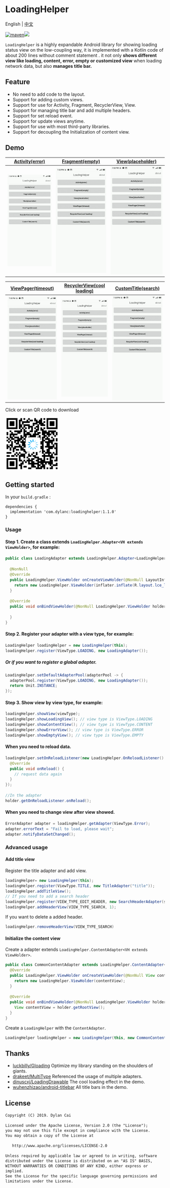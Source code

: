 # LoadingHelper

English | [中文](README_ZH_CN.md)

[![maven](https://api.bintray.com/packages/dylancai/maven/loadinghelper/images/download.svg)](https://bintray.com/dylancai/maven/loadinghelper/_latestVersion)[![](https://img.shields.io/badge/License-Apache--2.0-blue.svg)](https://github.com/DylanCaiCoding/LoadingHelper/blob/master/LICENSE)

`LoadingHelper` is a highly expandable Android library for showing loading status view on the low-coupling way, it is implemented with a Kotlin code of about 200 lines without comment statement . it not only **shows different view like loading, content, error, empty or customized view** when loading network data, but also **manages title bar.**

## Feature

- No need to add code to the layout.
- Support for adding custom views.
- Support for use for Activity, Fragment, RecyclerView, View.
- Support for managing title bar and add multiple headers.
- Support for set reload event.
- Support for update views anytime.
- Support for use with most third-party libraries.
- Support for decoupling the Initialization of content view.

## Demo

[Activity(error)](/app/src/main/java/com/dylanc/loadinghelper/sample/practise/ActErrorActivity.java)|[Fragment(empty)](app/src/main/java/com/dylanc/loadinghelper/sample/practise/FragmentEmptyActivity.java)|[View(placeholder)](app/src/main/java/com/dylanc/loadinghelper/sample/practise/ViewPlaceholderActivity.java)
:---:|:---:|:---:
![](gif/activity_error.gif)|![](gif/fragment_empty.gif)|![](gif/view_placeholder.gif)

[ViewPager(timeout)](app/src/main/java/com/dylanc/loadinghelper/sample/practise/ViewPagerActivity.java)|[RecyclerView(cool loading)](app/src/main/java/com/dylanc/loadinghelper/sample/practise/RecyclerViewActivity.java)|[CustomTitle(search)](app/src/main/java/com/dylanc/loadinghelper/sample/practise/SearchTitleActivity.java)
:---:|:---:|:---:
![](gif/viewpager_timeout.gif)|![](gif/recyclerview_cool_loading.gif)|![](gif/custom_title_search.gif)

Click or scan QR code to download

[![QR code](img/app_download_qr_code.png)](https://madeqr.com/loadinghelper)

## Getting started

In your `build.gradle` :

```
dependencies {
  implementation 'com.dylanc:loadinghelper:1.1.0'
}
```

### Usage

#### Step 1. Create a class extends `LoadingHelper.Adapter<VH extends ViewHolder>`, for example:

```java
public class LoadingAdapter extends LoadingHelper.Adapter<LoadingHelper.ViewHolder> {
  
  @NonNull
  @Override
  public LoadingHelper.ViewHolder onCreateViewHolder(@NonNull LayoutInflater inflater, @NonNull ViewGroup parent) {
    return new LoadingHelper.ViewHolder(inflater.inflate(R.layout.lce_layout_loading_view, parent, false));
  }

  @Override
  public void onBindViewHolder(@NonNull LoadingHelper.ViewHolder holder) {

  }
}
```

#### Step 2. Register your adapter with a view type, for example:

```java
LoadingHelper loadingHelper = new LoadingHelper(this);
loadingHelper.register(ViewType.LOADING, new LoadingAdapter());
```

##### Or if you want to register a global adapter.

```java
LoadingHelper.setDefaultAdapterPool(adapterPool -> {
  adapterPool.register(ViewType.LOADING, new LoadingAdapter());
  return Unit.INSTANCE;
});
```

#### Step 3. Show view by view type, for example:

```java
loadingHelper.showView(viewType);
loadingHelper.showLoadingView(); // view type is ViewType.LOADING
loadingHelper.showContentView(); // view type is ViewType.CONTENT
loadingHelper.showErrorView(); // view type is ViewType.ERROR
loadingHelper.showEmptyView(); // view type is ViewType.EMPTY
```

#### When you need to reload data.

```java
loadingHelper.setOnReloadListener(new LoadingHelper.OnReloadListener() {
  @Override
  public void onReload() {
    // request data again
  }
});

//In the adapter
holder.getOnReloadListener.onReload();
```

#### When you need to change view after view showed.

```java
ErrorAdapter adapter = loadingHelper.getAdapter(ViewType.Error);
adapter.errorText = "Fail to load, please wait";
adapter.notifyDataSetChanged();
```

### Advanced usage

#### Add title view

Register the title adapter and add view.

```java
loadingHelper= new LoadingHelper(this);
loadingHelper.register(ViewType.TITLE, new TitleAdapter("title"));
loadingHelper.addTitleView();
// If you need to add a search header
loadingHelper.register(VIEW_TYPE_EDIT_HEADER, new SearchHeaderAdapter(searchListener));
loadingHelper.addHeaderView(VIEW_TYPE_SEARCH, 1);
```

If you want to delete a added header.

```java
loadingHelper.removeHeaderView(VIEW_TYPE_SEARCH)
```

#### Initialize the content view

Create a adapter extends `LoadingHelper.ContentAdapter<VH extends ViewHolder>`.

```java
public class CommonContentAdapter extends LoadingHelper.ContentAdapter<LoadingHelper.ViewHolder> {
  @Override
  public LoadingHelper.ViewHolder onCreateViewHolder(@NonNull View contentView) {
    return new LoadingHelper.ViewHolder(contentView);
  }

  @Override
  public void onBindViewHolder(@NonNull LoadingHelper.ViewHolder holder) {
	View contentView = holder.getRootView();
  }
}
```

Create a `LoadingHelper` with  the `ContentAdapter`.

```java
LoadingHelper loadingHelper = new LoadingHelper(this, new CommonContentAdapter());
```

## Thanks

- [luckbilly/Gloading](https://github.com/luckybilly/Gloading) Optimize my library standing on the shoulders of giants.
- [drakeet/MultiType](https://github.com/drakeet/MultiType)  Referenced the usage of ​​multiple adapters.
- [dinuscxj/LoadingDrawable](https://github.com/dinuscxj/LoadingDrawable) The cool loading effect in the demo.
- [wuhenzhizao/android-titlebar](https://github.com/wuhenzhizao/android-titlebar) All title bars in the demo.

## License

```
Copyright (C) 2019. Dylan Cai

Licensed under the Apache License, Version 2.0 (the "License");
you may not use this file except in compliance with the License.
You may obtain a copy of the License at

   http://www.apache.org/licenses/LICENSE-2.0

Unless required by applicable law or agreed to in writing, software
distributed under the License is distributed on an "AS IS" BASIS,
WITHOUT WARRANTIES OR CONDITIONS OF ANY KIND, either express or implied.
See the License for the specific language governing permissions and
limitations under the License.
```
